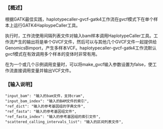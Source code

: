### 【概述】
根据GATK最佳实践，haplotypecaller-gvcf-gatk4工作流在gvcf模式下在单个样本上运行GATK4HaploypeCaller工具。

执行时，工作流使用间隔列表文件对输入bam样本调用HaplotypeCaller工具。工作流产生的输出将是单个GVCF文件，然后可以与其他几个GVCF文件一起提供给GenomicsBimport，产生多样本VCF。haplotypecaller-gvcf-gatk4工作流默认gvcf模式在有效调用多个样本的变体时非常有用。

在为一个或几个示例调用变量时，可以将make_gvcf输入参数设置为false，使工作流直接调用变量并输出VCF文件。

### 【输入说明】

    "input_bam": "输入的bam文件，支持cram",
    "input_bam_index": "输入的BAM文件的索引",
    "ref_dict": "输入的参考基因组的字典文件",
    "ref_fasta": "输入的参考基因组文件",
    "ref_fasta_index": "输入的参考基因组的索引文件",
    "scattered_calling_intervals_list": "输入的区间列表文件",
